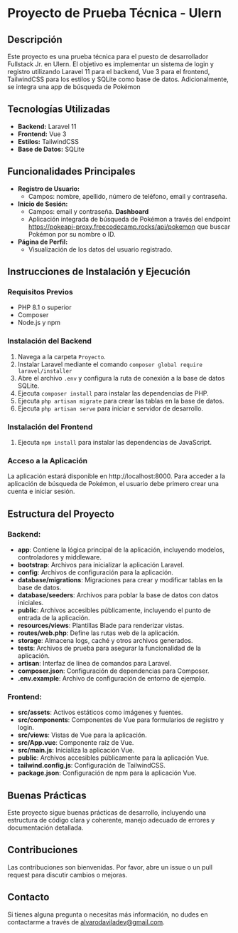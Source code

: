 # Proyecto de Prueba Técnica - Ulern

## Descripción

Este proyecto es una prueba técnica para el puesto de desarrollador Fullstack Jr. en Ulern. El objetivo es implementar un sistema de login y registro utilizando Laravel 11 para el backend, Vue 3 para el frontend, TailwindCSS para los estilos y SQLite como base de datos. Adicionalmente, se integra una app de búsqueda de Pokémon

## Tecnologías Utilizadas

- **Backend:** Laravel 11
- **Frontend:** Vue 3
- **Estilos:** TailwindCSS
- **Base de Datos:** SQLite

## Funcionalidades Principales

- **Registro de Usuario:**
  - Campos: nombre, apellido, número de teléfono, email y contraseña.
- **Inicio de Sesión:**
  - Campos: email y contraseña.
  **Dashboard**
  - Aplicación integrada de búsqueda de Pokémon a través del endpoint https://pokeapi-proxy.freecodecamp.rocks/api/pokemon que buscar Pokémon por su nombre o ID.
- **Página de Perfil:**
  - Visualización de los datos del usuario registrado.

## Instrucciones de Instalación y Ejecución

### Requisitos Previos

- PHP 8.1 o superior
- Composer
- Node.js y npm

### Instalación del Backend

1. Navega a la carpeta `Proyecto`.
2. Instalar Laravel mediante el comando `composer global require laravel/installer`
2. Abre el archivo `.env` y configura la ruta de conexión a la base de datos SQLite.
3. Ejecuta `composer install` para instalar las dependencias de PHP.
4. Ejecuta `php artisan migrate` para crear las tablas en la base de datos.
5. Ejecuta `php artisan serve` para iniciar e servidor de desarrollo.

### Instalación del Frontend

1. Ejecuta `npm install` para instalar las dependencias de JavaScript.

### Acceso a la Aplicación

La aplicación estará disponible en http://localhost:8000. Para acceder a la aplicación de búsqueda de Pokémon, el usuario debe primero crear una cuenta e iniciar sesión.

## Estructura del Proyecto

### Backend:
- **app**: Contiene la lógica principal de la aplicación, incluyendo modelos, controladores y middleware.
- **bootstrap**: Archivos para inicializar la aplicación Laravel.
- **config**: Archivos de configuración para la aplicación.
- **database/migrations**: Migraciones para crear y modificar tablas en la base de datos.
- **database/seeders**: Archivos para poblar la base de datos con datos iniciales.
- **public**: Archivos accesibles públicamente, incluyendo el punto de entrada de la aplicación.
- **resources/views**: Plantillas Blade para renderizar vistas.
- **routes/web.php**: Define las rutas web de la aplicación.
- **storage**: Almacena logs, caché y otros archivos generados.
- **tests**: Archivos de prueba para asegurar la funcionalidad de la aplicación.
- **artisan**: Interfaz de línea de comandos para Laravel.
- **composer.json**: Configuración de dependencias para Composer.
- **.env.example**: Archivo de configuración de entorno de ejemplo.


### Frontend:
- **src/assets**: Activos estáticos como imágenes y fuentes.
- **src/components**: Componentes de Vue para formularios de registro y login.
- **src/views**: Vistas de Vue para la aplicación.
- **src/App.vue**: Componente raíz de Vue.
- **src/main.js**: Inicializa la aplicación Vue.
- **public**: Archivos accesibles públicamente para la aplicación Vue.
- **tailwind.config.js**: Configuración de TailwindCSS.
- **package.json**: Configuración de npm para la aplicación Vue.

## Buenas Prácticas
Este proyecto sigue buenas prácticas de desarrollo, incluyendo una estructura de código clara y coherente, manejo adecuado de errores y documentación detallada.

## Contribuciones
Las contribuciones son bienvenidas. Por favor, abre un issue o un pull request para discutir cambios o mejoras.

## Contacto
Si tienes alguna pregunta o necesitas más información, no dudes en contactarme a través de alvarodaviladev@gmail.com.